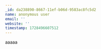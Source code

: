 ```yaml
---
_id: da238890-8667-11ef-b06d-9583ac8fc5d2
name: anonymous user
email: ''
website: ''
timestamp: 1728496607512
---
```

aaaaa
